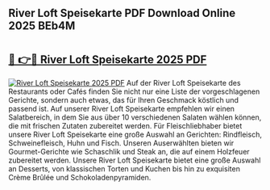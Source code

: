 ## River Loft Speisekarte PDF Download Online 2025 BEb4M

# <h2><a href="http://gc83av.nevu.top/?p=River+Loft+Speisekarte">🔗 👉🔴 River Loft Speisekarte 2025 PDF</a></h2>

[![River Loft Speisekarte 2025 PDF](https://i.imgur.com/dBaPXMq.png)](http://gc83av.nevu.top/?p=River+Loft+Speisekarte)
Auf der River Loft Speisekarte des Restaurants oder Cafés finden Sie nicht nur eine Liste der vorgeschlagenen Gerichte, sondern auch etwas, das für Ihren Geschmack köstlich und passend ist. Auf unserer River Loft Speisekarte empfehlen wir einen Salatbereich, in dem Sie aus über 10 verschiedenen Salaten wählen können, die mit frischen Zutaten zubereitet werden. Für Fleischliebhaber bietet unsere River Loft Speisekarte eine große Auswahl an Gerichten: Rindfleisch, Schweinefleisch, Huhn und Fisch. Unseren Auserwählten bieten wir Gourmet-Gerichte wie Schaschlik und Steak an, die auf einem Holzfeuer zubereitet werden. Unsere River Loft Speisekarte bietet eine große Auswahl an Desserts, von klassischen Torten und Kuchen bis hin zu exquisiten Crème Brûlée und Schokoladenpyramiden.
